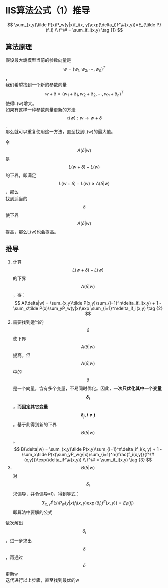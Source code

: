 # IIS算法公式（1）推导

$$
\sum_{x,y}\tilde P(x)P_w(y|x)f_i(x, y)\exp(\delta_i)f^\#(x,y))=E_{\tilde P}(f_i)   \\
f^\# = \sum_if_i(x,y)   \tag {1}
$$

## 算法原理  

假设最大熵模型当前的参数向量是$$w=(w_1,w_2,\cdots,w_n)^T$$，  
我们希望找到一个新的参数向量$$w+\delta = (w_1+\delta_1,w_2+\delta_2,\cdots,w_n+\delta_n)^T$$使得L(w)增大。  
如果有这样一种参数向量更新的方法$$\tau(w):w \rightarrow w+\delta$$,  
那么就可以重复使用这一方法，直至找到L(w)的最大值。  

令$$A(\delta|w)$$是$$L(w+\delta) - L(w)$$的下界，即满足$$L(w+\delta) - L(w) \ge A(\delta|w)$$，那么  
找到适当的$$\delta$$使下界$$A(\delta|w)$$提高，那么L(w)也会提高。  

## 推导
1. 计算$$L(w+\delta) - L(w)$$的下界$$A(\delta|w)$$，得： 
$$
A(\delta|w) = \sum_{x,y}\tilde P(x,y)\sum_{i=1}^n\delta_if_i(x,y) + 1 - \sum_x\tilde P(x)\sum_yP_w(y|x)\exp \sum_{i=1}^n\delta_if_i(x,y)  \tag {2}
$$
2. 需要找到适当的$$\delta$$使下界$$A(\delta|w)$$提高。但$$A(\delta|w)$$中的$$\delta$$是一个向量，含有多个变量，不易同时优化。因此，**一次只优化其中一个变量$$\delta_i$$，而固定其它变量$$\delta_j,i \neq j$$**。基于此得到新的下界$$B(\delta|w)$$。  
$$
B(\delta|w) = \sum_{x,y}\tilde P(x,y)\sum_{i=1}^n\delta_if_i(x, y) + 1 - \sum_x\tilde P(x)\sum_yP_w(y|x)\sum_{i=1}^n(\frac{f_i(x,y)}{f^\#(x,y)})\exp(\delta_if^\#(x,y))  \\
f^\# = \sum_if_i(x,y)   \tag {3}
$$
3. $$B(\delta|w)$$对$$\delta_i$$求偏导，并令偏导=0，得到等式：  
$$
\sum_{x,y}\tilde P(x)P_w(y|x)f_i(x, y)\exp(\delta_i)f^\#(x,y))=E_{\tilde P}(f_i)  \tag {3}
$$
即算法中要解的公式

依次解出$$\delta_i$$，进一步求出$$\delta$$，再通过$$\delta$$更新w  
迭代进行以上步骤，直至找到最优的w